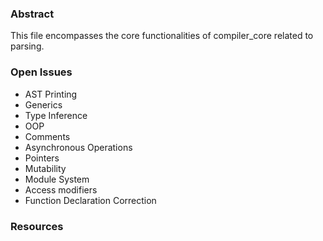 ### Abstract
This file encompasses the core functionalities of compiler_core related to parsing.

### Open Issues
- AST Printing
- Generics
- Type Inference
- OOP
- Comments
- Asynchronous Operations 
- Pointers
- Mutability
- Module System
- Access modifiers
- Function Declaration Correction
### Resources